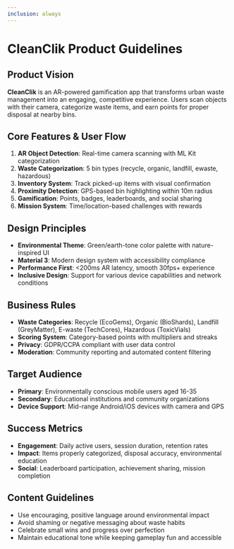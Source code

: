 ```yaml
---
inclusion: always
---
```


# CleanClik Product Guidelines

## Product Vision
**CleanClik** is an AR-powered gamification app that transforms urban waste management into an engaging, competitive experience. Users scan objects with their camera, categorize waste items, and earn points for proper disposal at nearby bins.

## Core Features & User Flow
1. **AR Object Detection**: Real-time camera scanning with ML Kit categorization
2. **Waste Categorization**: 5 bin types (recycle, organic, landfill, ewaste, hazardous)
3. **Inventory System**: Track picked-up items with visual confirmation
4. **Proximity Detection**: GPS-based bin highlighting within 10m radius
5. **Gamification**: Points, badges, leaderboards, and social sharing
6. **Mission System**: Time/location-based challenges with rewards

## Design Principles
- **Environmental Theme**: Green/earth-tone color palette with nature-inspired UI
- **Material 3**: Modern design system with accessibility compliance
- **Performance First**: <200ms AR latency, smooth 30fps+ experience
- **Inclusive Design**: Support for various device capabilities and network conditions

## Business Rules
- **Waste Categories**: Recycle (EcoGems), Organic (BioShards), Landfill (GreyMatter), E-waste (TechCores), Hazardous (ToxicVials)
- **Scoring System**: Category-based points with multipliers and streaks
- **Privacy**: GDPR/CCPA compliant with user data control
- **Moderation**: Community reporting and automated content filtering

## Target Audience
- **Primary**: Environmentally conscious mobile users aged 16-35
- **Secondary**: Educational institutions and community organizations
- **Device Support**: Mid-range Android/iOS devices with camera and GPS

## Success Metrics
- **Engagement**: Daily active users, session duration, retention rates
- **Impact**: Items properly categorized, disposal accuracy, environmental education
- **Social**: Leaderboard participation, achievement sharing, mission completion

## Content Guidelines
- Use encouraging, positive language around environmental impact
- Avoid shaming or negative messaging about waste habits
- Celebrate small wins and progress over perfection
- Maintain educational tone while keeping gameplay fun and accessible